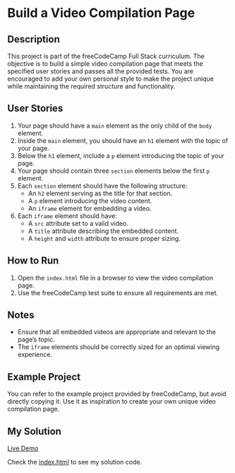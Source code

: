 # Build a Video Compilation Page

## Description

This project is part of the freeCodeCamp Full Stack curriculum. The objective is to build a simple video compilation page that meets the specified user stories and passes all the provided tests. You are encouraged to add your own personal style to make the project unique while maintaining the required structure and functionality.

## User Stories

1. Your page should have a `main` element as the only child of the `body` element.
2. Inside the `main` element, you should have an `h1` element with the topic of your page.
3. Below the `h1` element, include a `p` element introducing the topic of your page.
4. Your page should contain three `section` elements below the first `p` element.
5. Each `section` element should have the following structure:
   - An `h2` element serving as the title for that section.
   - A `p` element introducing the video content.
   - An `iframe` element for embedding a video.
6. Each `iframe` element should have:
   - A `src` attribute set to a valid video.
   - A `title` attribute describing the embedded content.
   - A `height` and `width` attribute to ensure proper sizing.

## How to Run

1. Open the `index.html` file in a browser to view the video compilation page.
2. Use the freeCodeCamp test suite to ensure all requirements are met.

## Notes

- Ensure that all embedded videos are appropriate and relevant to the page’s topic.
- The `iframe` elements should be correctly sized for an optimal viewing experience.

## Example Project

You can refer to the example project provided by freeCodeCamp, but avoid directly copying it. Use it as inspiration to create your own unique video compilation page.

## My Solution

[Live Demo](https://mbahomaid.github.io/freeCodeCamp-labs/1-html/1-basic-html/3-video-compilation-page/)

Check the [index.html](https://github.com/mbahomaid/freeCodeCamp-labs/blob/main/1-html/1-basic-html/3-video-compilation-page/index.html) to see my solution code.
